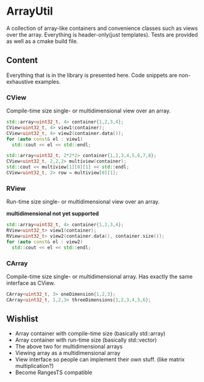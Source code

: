 # ArrayUtil
A collection of array-like containers and convenience classes such as views over the array. Everything is header-only(just templates). Tests are provided as well as a cmake build file.


## Content
Everything that is in the library is presented here. Code snippets are non-exhaustive examples.

### CView
Compile-time size single- or multidimensional view over an array.

```c++
std::array<uint32_t, 4> container{1,2,3,4};
CView<uint32_t, 4> view1(container);
CView<uint32_t, 4> view2(container.data());
for (auto const& el : view1)
  std::cout << el << std::endl;
```

```c++
std::array<uint32_t, 2*2*2> container{1,2,3,4,5,6,7,8};
CView<uint32_t, 2,2,2> multiview(container);
std::cout << multiview[1][0][1] << std::endl;
CView<uint32_t, 2> row = multiview[0][1];
```

### RView
Run-time size single- or multidimensional view over an array.

**multidimensional not yet supported**
```c++
std::array<uint32_t, 4> container{1,2,3,4};
RView<uint32_t> view1(container);
RView<uint32_t> view2(container.data(), container.size());
for (auto const& el : view2)
  std::cout << el << std::endl;
```

### CArray
Compile-time size single- or multidimensional array. Has exactly the same interface as CView.
```c++
CArray<uint32_t, 3> oneDimension{1,2,3};
CArray<uint32_t, 1,2,3> threeDimensions{1,2,3,4,5,6};
```

## Wishlist
- Array container with compile-time size (basically std::array)
- Array container with run-time size (basically std::vector)
- The above two for multidimensional arrays
- Viewing array as a multidimensional array
- View interface so people can implement their own stuff. (like matrix multiplication?)
- Become RangesTS compatible
